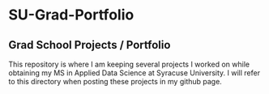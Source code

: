 # SU-Grad-Portfolio
## Grad School Projects / Portfolio

This repository is where I am keeping several projects I worked on while obtaining my MS in Applied Data Science at Syracuse University. I will refer to this directory when posting these projects in my github page.
